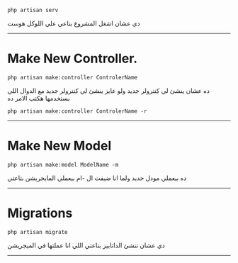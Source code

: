 ``php artisan serv``

دي عشان اشغل المشروع بتاعي علي اللوكل هوست 

--------------------------------
# Make New Controller.

``php artisan make:controller ControlerName``

ده عشان ينشئ لي كنترولر جديد ولو عايز ينشئ لي كنترولر جديد مع الدوال اللي بستخدمها هكتب الامر ده

``php artisan make:controller ControlerName -r``

--------------------------------
# Make New Model

``php artisan make:model ModelName -m``

ده بيعملي مودل جديد ولما انا ضيفت ال -ام بيعملي المايجريشن بتاعتي 

---------------------------------
# Migrations

``php artisan migrate``

دي عشان تنشئ الداتابيز بتاعتي اللي انا عملتها في الميجريشن

------------------------
